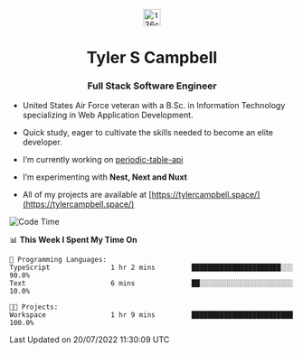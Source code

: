 <p align="center">
<a href="https://www.linkedin.com/in/t36campbell" target="blank"><img align="center" src="https://ik.imagekit.io/t36campbell/Portfolio/linkedin.png.original_m8bbGgPh6.png" alt="t36campbell" height="30" width="30" /></a>
</p>
<h1 align="center">Tyler S Campbell</h1>
<h3 align="center">Full Stack Software Engineer</h3>

* United States Air Force veteran with a B.Sc. in Information Technology specializing in Web Application Development. 

* Quick study, eager to cultivate the skills needed to become an elite developer.

* I’m currently working on [periodic-table-api](https://github.com/t36campbell/periodic-table-api)

* I’m experimenting with **Nest, Next and Nuxt**

* All of my projects are available at [https://tylercampbell.space/](https://tylercampbell.space/)

<!--START_SECTION:waka-->
![Code Time](http://img.shields.io/badge/Code%20Time-1%2C707%20hrs-blue)

📊 **This Week I Spent My Time On** 

```text
💬 Programming Languages: 
TypeScript               1 hr 2 mins         ██████████████████████░░░   90.0% 
Text                     6 mins              ██░░░░░░░░░░░░░░░░░░░░░░░   10.0%

🐱‍💻 Projects: 
Workspace                1 hr 9 mins         █████████████████████████   100.0%

```


 Last Updated on 20/07/2022 11:30:09 UTC
<!--END_SECTION:waka-->

